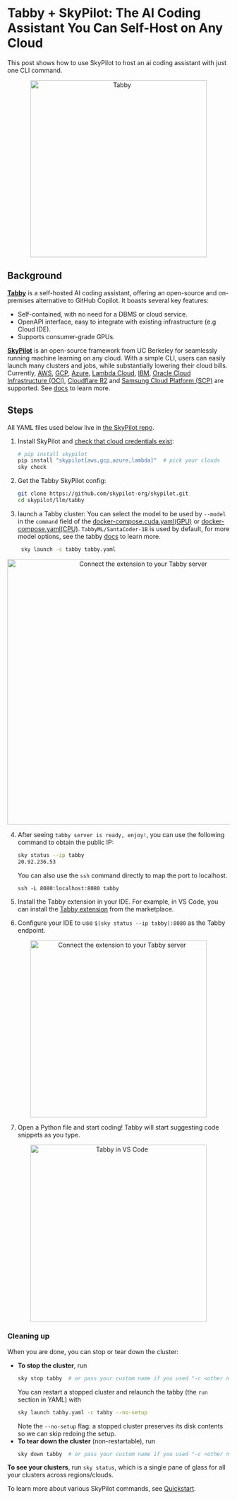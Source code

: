 # Tabby + SkyPilot: The AI Coding Assistant You Can Self-Host on Any Cloud

This post shows how to use SkyPilot to host an ai coding assistant with just one CLI command.

<p align="center">
    <img src="https://tabby.tabbyml.com/assets/images/staring-tabby-on-llama-cpp-8a6c61f772489b004d32b630d02ce77a.png" alt="Tabby" width="400"/>
</p>

## Background

[**Tabby**](https://github.com/TabbyML/tabby) is a self-hosted AI coding assistant, offering an open-source and on-premises alternative to GitHub Copilot. It boasts several key features:

- Self-contained, with no need for a DBMS or cloud service.
- OpenAPI interface, easy to integrate with existing infrastructure (e.g Cloud IDE).
- Supports consumer-grade GPUs.

[**SkyPilot**](https://github.com/skypilot-org/skypilot) is an open-source framework from UC Berkeley for seamlessly running machine learning on any cloud. With a simple CLI, users can easily launch many clusters and jobs, while substantially lowering their cloud bills. Currently, [AWS](https://skypilot.readthedocs.io/en/latest/getting-started/installation.html#aws), [GCP](https://skypilot.readthedocs.io/en/latest/getting-started/installation.html#gcp), [Azure](https://skypilot.readthedocs.io/en/latest/getting-started/installation.html#azure), [Lambda Cloud](https://skypilot.readthedocs.io/en/latest/getting-started/installation.html#lambda-cloud), [IBM](https://skypilot.readthedocs.io/en/latest/getting-started/installation.html#ibm), [Oracle Cloud Infrastructure (OCI)](https://skypilot.readthedocs.io/en/latest/getting-started/installation.html#oracle-cloud-infrastructure-oci), [Cloudflare R2](https://skypilot.readthedocs.io/en/latest/getting-started/installation.html#cloudflare-r2) and [Samsung Cloud Platform (SCP)](https://skypilot.readthedocs.io/en/latest/getting-started/installation.html#samsung-cloud-platform-scp) are supported. See [docs](https://skypilot.readthedocs.io/en/latest/) to learn more.

## Steps

All YAML files used below live in [the SkyPilot repo](https://github.com/skypilot-org/skypilot/tree/master/llm/tabby).

1. Install SkyPilot and [check that cloud credentials exist](https://skypilot.readthedocs.io/en/latest/getting-started/installation.html#cloud-account-setup):

    ```bash
    # pip install skypilot
    pip install "skypilot[aws,gcp,azure,lambda]"  # pick your clouds
    sky check
    ```

2. Get the Tabby SkyPilot config:

    ```bash
    git clone https://github.com/skypilot-org/skypilot.git
    cd skypilot/llm/tabby
    ```

3. launch a Tabby cluster:
    You can select the model to be used by `--model` in the `command` field of the [docker-compose.cuda.yaml(GPU)](./docker-compose.cuda.yaml) or [docker-compose.yaml(CPU)](./docker-compose.yaml). `TabbyML/SantaCoder-1B` is used by default, for more model options, see the tabby [docs](https://tabby.tabbyml.com/docs/models/) to learn more.

    ```bash
     sky launch -c tabby tabby.yaml
    ```

<p align="center">
    <img src="https://i.imgur.com/llV1e59.png" alt="Connect the extension to your Tabby server" width="600"/>
</p>

4. After seeing `tabby server is ready, enjoy!`, you can use the following command to obtain the public IP:

    ```bash
    sky status --ip tabby
    20.92.236.53
    ```
   
    You can also use the `ssh` command directly to map the port to localhost.
    ```
    ssh -L 8080:localhost:8080 tabby
    ```

5. Install the Tabby extension in your IDE. For example, in VS Code, you can install the [Tabby extension](https://marketplace.visualstudio.com/items?itemName=TabbyML.vscode-tabby) from the marketplace.

6. Configure your IDE to use `$(sky status --ip tabby):8080` as the Tabby endpoint.

<p align="center">
    <img src="https://i.imgur.com/PTS5LNd.png" alt="Connect the extension to your Tabby server" width="400"/>
</p>

7. Open a Python file and start coding! Tabby will start suggesting code snippets as you type.

<p align="center">
    <img src="https://tabby.tabbyml.com/img/demo.gif" alt="Tabby in VS Code" width="400"/>
</p>

### Cleaning up

When you are done, you can stop or tear down the cluster:

- **To stop the cluster**, run
    ```bash
    sky stop tabby  # or pass your custom name if you used "-c <other name>"
    ```
    You can restart a stopped cluster and relaunch the tabby (the `run` section in YAML) with
    ```bash
    sky launch tabby.yaml -c tabby --no-setup
    ```
    Note the `--no-setup` flag: a stopped cluster preserves its disk contents so we can skip redoing the setup.
- **To tear down the cluster** (non-restartable), run
    ```bash
    sky down tabby  # or pass your custom name if you used "-c <other name>"
    ```
**To see your clusters**, run `sky status`, which is a single pane of glass for all your clusters across regions/clouds.

To learn more about various SkyPilot commands, see [Quickstart](https://skypilot.readthedocs.io/en/latest/getting-started/quickstart.html).
